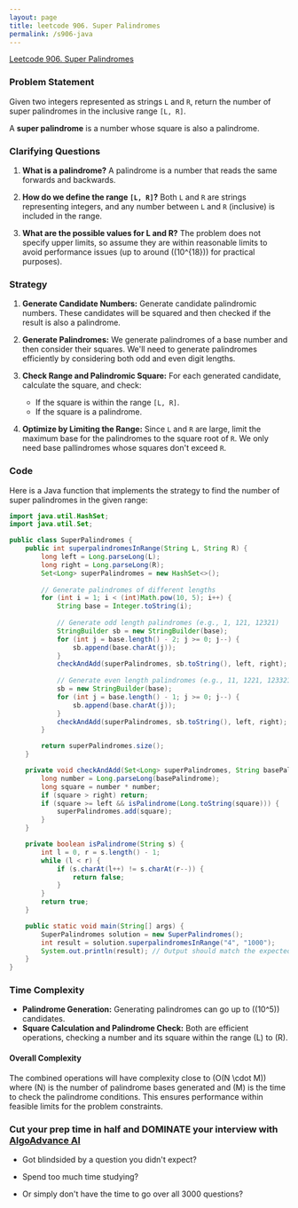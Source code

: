 ```yaml
---
layout: page
title: leetcode 906. Super Palindromes
permalink: /s906-java
---
```

[Leetcode 906. Super Palindromes](https://algoadvance.github.io/algoadvance/l906)
### Problem Statement

Given two integers represented as strings `L` and `R`, return the number of super palindromes in the inclusive range `[L, R]`.

A **super palindrome** is a number whose square is also a palindrome.

### Clarifying Questions

1. **What is a palindrome?**
   A palindrome is a number that reads the same forwards and backwards. 

2. **How do we define the range `[L, R]`?**
   Both `L` and `R` are strings representing integers, and any number between `L` and `R` (inclusive) is included in the range.

3. **What are the possible values for L and R?**
   The problem does not specify upper limits, so assume they are within reasonable limits to avoid performance issues (up to around \((10^{18})\) for practical purposes).

### Strategy

1. **Generate Candidate Numbers:**
   Generate candidate palindromic numbers. These candidates will be squared and then checked if the result is also a palindrome.

2. **Generate Palindromes:**
   We generate palindromes of a base number and then consider their squares. We'll need to generate palindromes efficiently by considering both odd and even digit lengths.

3. **Check Range and Palindromic Square:**
   For each generated candidate, calculate the square, and check:
   - If the square is within the range `[L, R]`.
   - If the square is a palindrome.

4. **Optimize by Limiting the Range:**
   Since `L` and `R` are large, limit the maximum base for the palindromes to the square root of `R`. We only need base pallindromes whose squares don't exceed `R`.

### Code

Here is a Java function that implements the strategy to find the number of super palindromes in the given range:

```java
import java.util.HashSet;
import java.util.Set;

public class SuperPalindromes {
    public int superpalindromesInRange(String L, String R) {
        long left = Long.parseLong(L);
        long right = Long.parseLong(R);
        Set<Long> superPalindromes = new HashSet<>();
        
        // Generate palindromes of different lengths
        for (int i = 1; i < (int)Math.pow(10, 5); i++) {
            String base = Integer.toString(i);
            
            // Generate odd length palindromes (e.g., 1, 121, 12321)
            StringBuilder sb = new StringBuilder(base);
            for (int j = base.length() - 2; j >= 0; j--) {
                sb.append(base.charAt(j));
            }
            checkAndAdd(superPalindromes, sb.toString(), left, right);
            
            // Generate even length palindromes (e.g., 11, 1221, 123321)
            sb = new StringBuilder(base);
            for (int j = base.length() - 1; j >= 0; j--) {
                sb.append(base.charAt(j));
            }
            checkAndAdd(superPalindromes, sb.toString(), left, right);
        }

        return superPalindromes.size();
    }

    private void checkAndAdd(Set<Long> superPalindromes, String basePalindrome, long left, long right) {
        long number = Long.parseLong(basePalindrome);
        long square = number * number;
        if (square > right) return;
        if (square >= left && isPalindrome(Long.toString(square))) {
            superPalindromes.add(square);
        }
    }

    private boolean isPalindrome(String s) {
        int l = 0, r = s.length() - 1;
        while (l < r) {
            if (s.charAt(l++) != s.charAt(r--)) {
                return false;
            }
        }
        return true;
    }

    public static void main(String[] args) {
        SuperPalindromes solution = new SuperPalindromes();
        int result = solution.superpalindromesInRange("4", "1000");
        System.out.println(result); // Output should match the expected result
    }
}
```

### Time Complexity

- **Palindrome Generation:** Generating palindromes can go up to \((10^5)\) candidates.
- **Square Calculation and Palindrome Check:** Both are efficient operations, checking a number and its square within the range \(L\) to \(R\).

#### Overall Complexity
The combined operations will have complexity close to \(O(N \cdot M)\) where \(N\) is the number of palindrome bases generated and \(M\) is the time to check the palindrome conditions. This ensures performance within feasible limits for the problem constraints.


### Cut your prep time in half and DOMINATE your interview with [AlgoAdvance AI](https://algoAdvance.com)

- Got blindsided by a question you didn't expect?

- Spend too much time studying?

- Or simply don't have the time to go over all 3000 questions?

